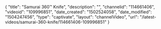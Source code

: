 {
    "title": "Samurai 360&trade; Knife",
    "description": "",
    "channelid": "114661406",
    "videoid": "109996851",
    "date_created": "1502524058",
    "date_modified": "1504247456",
    "type": "captivate",
    "layout": "channelVideo",
    "url": "\/latest-videos\/samurai-360-knife\/114661406-109996851"
}